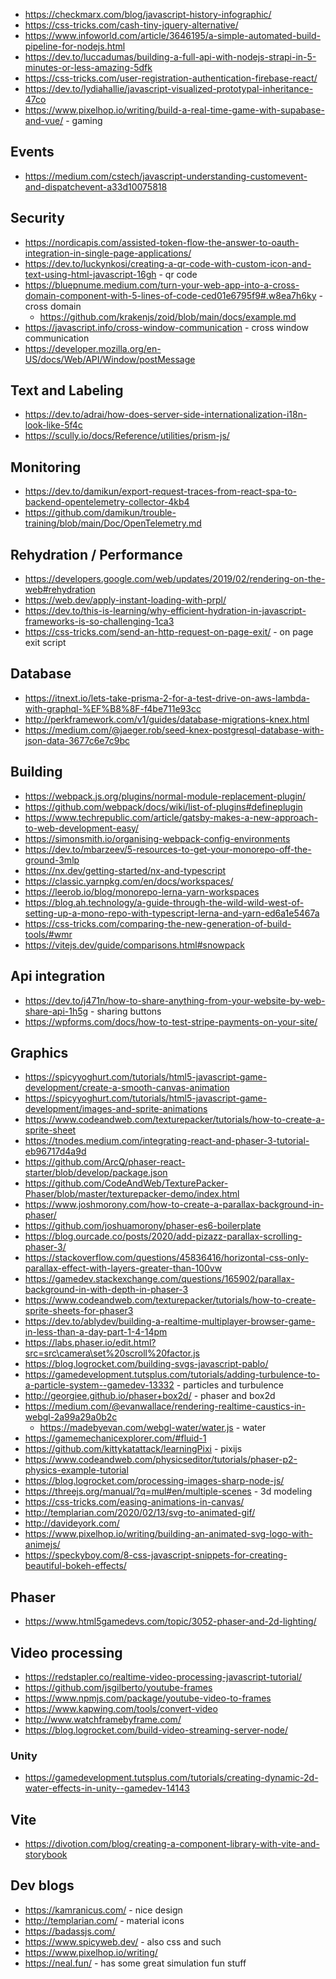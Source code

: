 - https://checkmarx.com/blog/javascript-history-infographic/
- https://css-tricks.com/cash-tiny-jquery-alternative/
- https://www.infoworld.com/article/3646195/a-simple-automated-build-pipeline-for-nodejs.html
- https://dev.to/luccadumas/building-a-full-api-with-nodejs-strapi-in-5-minutes-or-less-amazing-5dfk
- https://css-tricks.com/user-registration-authentication-firebase-react/
- https://dev.to/lydiahallie/javascript-visualized-prototypal-inheritance-47co
- https://www.pixelhop.io/writing/build-a-real-time-game-with-supabase-and-vue/ - gaming

## Events
- https://medium.com/cstech/javascript-understanding-customevent-and-dispatchevent-a33d10075818

## Security

- https://nordicapis.com/assisted-token-flow-the-answer-to-oauth-integration-in-single-page-applications/
- https://dev.to/luckynkosi/creating-a-qr-code-with-custom-icon-and-text-using-html-javascript-16gh - qr code
- https://bluepnume.medium.com/turn-your-web-app-into-a-cross-domain-component-with-5-lines-of-code-ced01e6795f9#.w8ea7h6ky - cross domain
  - https://github.com/krakenjs/zoid/blob/main/docs/example.md
- https://javascript.info/cross-window-communication - cross window communication
- https://developer.mozilla.org/en-US/docs/Web/API/Window/postMessage

## Text and Labeling

- https://dev.to/adrai/how-does-server-side-internationalization-i18n-look-like-5f4c
- https://scully.io/docs/Reference/utilities/prism-js/

## Monitoring

- https://dev.to/damikun/export-request-traces-from-react-spa-to-backend-opentelemetry-collector-4kb4
- https://github.com/damikun/trouble-training/blob/main/Doc/OpenTelemetry.md

## Rehydration / Performance

- https://developers.google.com/web/updates/2019/02/rendering-on-the-web#rehydration
- https://web.dev/apply-instant-loading-with-prpl/
- https://dev.to/this-is-learning/why-efficient-hydration-in-javascript-frameworks-is-so-challenging-1ca3
- https://css-tricks.com/send-an-http-request-on-page-exit/ - on page exit script

## Database

- https://itnext.io/lets-take-prisma-2-for-a-test-drive-on-aws-lambda-with-graphql-%EF%B8%8F-f4be711e93cc
- http://perkframework.com/v1/guides/database-migrations-knex.html
- https://medium.com/@jaeger.rob/seed-knex-postgresql-database-with-json-data-3677c6e7c9bc

## Building

- https://webpack.js.org/plugins/normal-module-replacement-plugin/
- https://github.com/webpack/docs/wiki/list-of-plugins#defineplugin
- https://www.techrepublic.com/article/gatsby-makes-a-new-approach-to-web-development-easy/
- https://simonsmith.io/organising-webpack-config-environments
- https://dev.to/mbarzeev/5-resources-to-get-your-monorepo-off-the-ground-3mlp
- https://nx.dev/getting-started/nx-and-typescript
- https://classic.yarnpkg.com/en/docs/workspaces/
- https://leerob.io/blog/monorepo-lerna-yarn-workspaces
- https://blog.ah.technology/a-guide-through-the-wild-wild-west-of-setting-up-a-mono-repo-with-typescript-lerna-and-yarn-ed6a1e5467a
- https://css-tricks.com/comparing-the-new-generation-of-build-tools/#wmr
- https://vitejs.dev/guide/comparisons.html#snowpack

## Api integration

- https://dev.to/j471n/how-to-share-anything-from-your-website-by-web-share-api-1h5g - sharing buttons
- https://wpforms.com/docs/how-to-test-stripe-payments-on-your-site/

## Graphics

- https://spicyyoghurt.com/tutorials/html5-javascript-game-development/create-a-smooth-canvas-animation
- https://spicyyoghurt.com/tutorials/html5-javascript-game-development/images-and-sprite-animations
- https://www.codeandweb.com/texturepacker/tutorials/how-to-create-a-sprite-sheet
- https://tnodes.medium.com/integrating-react-and-phaser-3-tutorial-eb96717d4a9d
- https://github.com/ArcQ/phaser-react-starter/blob/develop/package.json
- https://github.com/CodeAndWeb/TexturePacker-Phaser/blob/master/texturepacker-demo/index.html
- https://www.joshmorony.com/how-to-create-a-parallax-background-in-phaser/
- https://github.com/joshuamorony/phaser-es6-boilerplate
- https://blog.ourcade.co/posts/2020/add-pizazz-parallax-scrolling-phaser-3/
- https://stackoverflow.com/questions/45836416/horizontal-css-only-parallax-effect-with-layers-greater-than-100vw
- https://gamedev.stackexchange.com/questions/165902/parallax-background-in-with-depth-in-phaser-3
- https://www.codeandweb.com/texturepacker/tutorials/how-to-create-sprite-sheets-for-phaser3
- https://dev.to/ablydev/building-a-realtime-multiplayer-browser-game-in-less-than-a-day-part-1-4-14pm
- https://labs.phaser.io/edit.html?src=src\camera\set%20scroll%20factor.js
- https://blog.logrocket.com/building-svgs-javascript-pablo/
- https://gamedevelopment.tutsplus.com/tutorials/adding-turbulence-to-a-particle-system--gamedev-13332 - particles and turbulence
- http://georgiee.github.io/phaser+box2d/ - phaser and box2d
- https://medium.com/@evanwallace/rendering-realtime-caustics-in-webgl-2a99a29a0b2c
  - https://madebyevan.com/webgl-water/water.js - water
- https://gamemechanicexplorer.com/#fluid-1
- https://github.com/kittykatattack/learningPixi - pixijs
- https://www.codeandweb.com/physicseditor/tutorials/phaser-p2-physics-example-tutorial
- https://blog.logrocket.com/processing-images-sharp-node-js/
- https://threejs.org/manual/?q=mul#en/multiple-scenes - 3d modeling
- https://css-tricks.com/easing-animations-in-canvas/
- http://templarian.com/2020/02/13/svg-to-animated-gif/
- http://davideyork.com/
- https://www.pixelhop.io/writing/building-an-animated-svg-logo-with-animejs/
- https://speckyboy.com/8-css-javascript-snippets-for-creating-beautiful-bokeh-effects/

## Phaser

- https://www.html5gamedevs.com/topic/3052-phaser-and-2d-lighting/

## Video processing

- https://redstapler.co/realtime-video-processing-javascript-tutorial/
- https://github.com/jsgilberto/youtube-frames
- https://www.npmjs.com/package/youtube-video-to-frames
- https://www.kapwing.com/tools/convert-video
- http://www.watchframebyframe.com/
- https://blog.logrocket.com/build-video-streaming-server-node/

### Unity

- https://gamedevelopment.tutsplus.com/tutorials/creating-dynamic-2d-water-effects-in-unity--gamedev-14143

## Vite

- https://divotion.com/blog/creating-a-component-library-with-vite-and-storybook

## Dev blogs

- https://kamranicus.com/ - nice design
- http://templarian.com/ - material icons
- https://badassjs.com/
- https://www.spicyweb.dev/ - also css and such
- https://www.pixelhop.io/writing/
- https://neal.fun/ - has some great simulation fun stuff